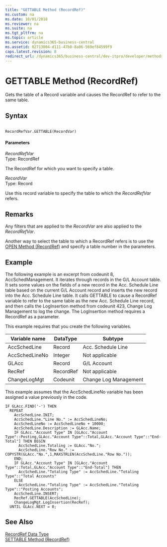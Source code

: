 ```yaml
---
title: "GETTABLE Method (RecordRef)"
ms.custom: na
ms.date: 10/01/2018
ms.reviewer: na
ms.suite: na
ms.tgt_pltfrm: na
ms.topic: article
ms.service: dynamics365-business-central
ms.assetid: 02713004-d111-47b8-8a06-569ef84599f9
caps.latest.revision: 8
redirect_url: /dynamics365/business-central/dev-itpro/developer/methods-auto/library
---
```


 

# GETTABLE Method (RecordRef)
Gets the table of a Record variable and causes the RecordRef to refer to the same table.  
  
## Syntax  
  
```  
  
RecordRefVar.GETTABLE(RecordVar)  
```  
  
#### Parameters  
 *RecordRefVar*  
 Type: RecordRef  
  
 The RecordRef for which you want to specify a table.  
  
 *RecordVar*  
 Type: Record  
  
 Use this record variable to specify the table to which the *RecordRefVar* refers.  
  
## Remarks  
 Any filters that are applied to the *RecordVar* are also applied to the *RecordRefVar*.  
  
 Another way to select the table to which a RecordRef refers is to use the [OPEN Method \(RecordRef\)](devenv-OPEN-Method-RecordRef.md) and specify a table number in the parameters.  
  
## Example  
 The following example is an excerpt from codeunit 8, AccSchedManagement. It iterates through records in the G/L Account table. It sets some values on the fields of a new record in the Acc. Schedule Line table based on the current G/L Account record and inserts the new record into the Acc. Schedule Line table. It calls GETTABLE to cause a RecordRef variable to refer to the same table as the new Acc. Schedule Line record, and then calls the LogInsertion method from codeunit 423, Change Log Management to log the change. The LogInsertion method requires a RecordRef as a parameter.  
  
 This example requires that you create the following variables.  
  
|Variable name|DataType|Subtype|  
|-------------------|--------------|-------------|  
|AccSchedLine|Record|Acc. Schedule Line|  
|AccSchedLineNo|Integer|Not applicable|  
|GLAcc|Record|G/L Account|  
|RecRef|RecordRef|Not applicable|  
|ChangeLogMgt|Codeunit|Change Log Management|  
  
 This example assumes that the AccSchedLineNo variable has been assigned a value previously in the code.  
  
```  
IF GLAcc.FIND('-') THEN  
  REPEAT  
    AccSchedLine.INIT;  
    AccSchedLine."Line No." := AccSchedLineNo;  
    AccSchedLineNo := AccSchedLineNo + 10000;  
    AccSchedLine.Description := GLAcc.Name;  
    IF GLAcc."Account Type" IN [GLAcc."Account Type"::Posting,GLAcc."Account Type"::Total,GLAcc."Account Type"::"End-Total"] THEN BEGIN  
      AccSchedLine.Totaling := GLAcc."No.";  
      AccSchedLine."Row No." := COPYSTR(GLAcc."No.",1,MAXSTRLEN(AccSchedLine."Row No."));  
    END;  
    IF GLAcc."Account Type" IN [GLAcc."Account Type"::Total,GLAcc."Account Type"::"End-Total"] THEN  
      AccSchedLine."Totaling Type" := AccSchedLine."Totaling Type"::"Total Accounts"  
    ELSE  
      AccSchedLine."Totaling Type" := AccSchedLine."Totaling Type"::"Posting Accounts";  
    AccSchedLine.INSERT;  
    RecRef.GETTABLE(AccSchedLine);  
    ChangeLogMgt.LogInsertion(RecRef);  
  UNTIL GLAcc.NEXT = 0;  
```  
  
## See Also  
 [RecordRef Data Type](../datatypes/devenv-RecordRef-Data-Type.md)   
 [SETTABLE Method \(RecordRef\)](devenv-SETTABLE-Method-RecordRef.md)
